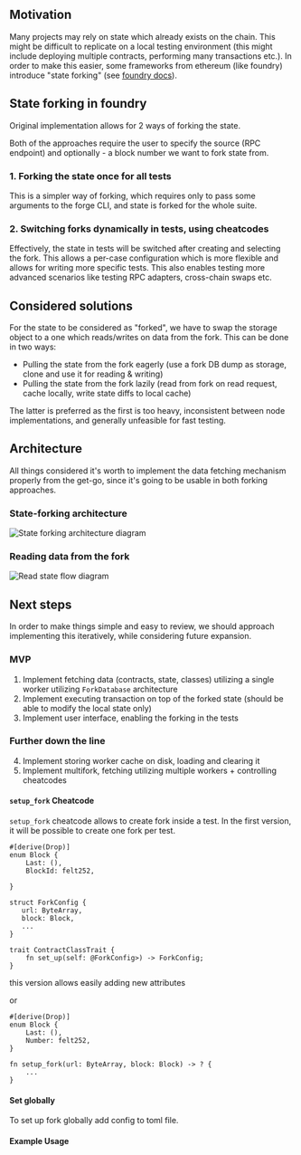 ## Motivation

Many projects may rely on state which already exists on the chain. 
This might be difficult to replicate on a local testing environment 
(this might include deploying multiple contracts, performing many transactions etc.).
In order to make this easier, some frameworks from ethereum (like foundry) introduce "state forking" (see [foundry docs](https://book.getfoundry.sh/forge/fork-testing)).

## State forking in foundry

Original implementation allows for 2 ways of forking the state.

Both of the approaches require the user to specify the source (RPC endpoint) and optionally - a block number we want to fork state from.

### 1. Forking the state once for all tests
This is a simpler way of forking, which requires only to pass some arguments to the forge CLI, 
and state is forked for the whole suite.

### 2. Switching forks dynamically in tests, using cheatcodes
Effectively, the state in tests will be switched after creating and selecting the fork. 
This allows a per-case configuration which is more flexible and allows for writing more specific tests.
This also enables testing more advanced scenarios like testing RPC adapters, cross-chain swaps etc. 

## Considered solutions

For the state to be considered as "forked", we have to swap the storage object 
to a one which reads/writes on data from the fork. This can be done in two ways:

- Pulling the state from the fork eagerly (use a fork DB dump as storage, clone and use it for reading & writing)
- Pulling the state from the fork lazily (read from fork on read request, cache locally, write state diffs to local cache)

The latter is preferred as the first is too heavy, inconsistent between node implementations, and generally 
unfeasible for fast testing.

## Architecture

All things considered it's worth to implement the data fetching mechanism properly from the get-go, 
since it's going to be usable in both forking approaches.

### State-forking architecture

![State forking architecture diagram](./state_forking_arch_diag.jpg)

### Reading data from the fork

![Read state flow diagram](./read_state_flow_diag.jpg)


## Next steps

In order to make things simple and easy to review, we should approach implementing this iteratively, 
while considering future expansion. 

### MVP
1. Implement fetching data (contracts, state, classes) utilizing a single worker utilizing `ForkDatabase` architecture
2. Implement executing transaction on top of the forked state (should be able to modify the local state only)
3. Implement user interface, enabling the forking in the tests

### Further down the line
4. Implement storing worker cache on disk, loading and clearing it
5. Implement multifork, fetching utilizing multiple workers + controlling cheatcodes

#### `setup_fork` Cheatcode
`setup_fork` cheatcode allows to create fork inside a test. In the first version, it will be possible to create one fork per test.

```cairo
#[derive(Drop)]
enum Block {
    Last: (),
    BlockId: felt252,

}

struct ForkConfig {
   url: ByteArray,
   block: Block,
   ...
}

trait ContractClassTrait {
    fn set_up(self: @ForkConfig>) -> ForkConfig;
}
```

this version allows easily adding new attributes

or

```
#[derive(Drop)]
enum Block {
    Last: (),
    Number: felt252,
}

fn setup_fork(url: ByteArray, block: Block) -> ? {
    ...
}
```

#### Set globally
To set up fork globally add config to toml file.


#### Example Usage